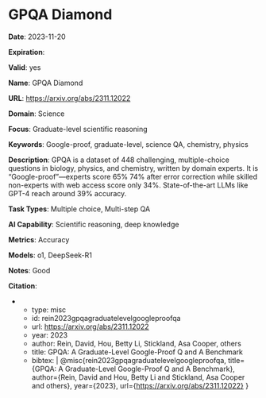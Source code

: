 # GPQA Diamond

**Date**: 2023-11-20

**Expiration**: 

**Valid**: yes

**Name**: GPQA Diamond

**URL**: https://arxiv.org/abs/2311.12022

**Domain**: Science

**Focus**: Graduate-level scientific reasoning

**Keywords**: Google-proof, graduate-level, science QA, chemistry, physics

**Description**: GPQA is a dataset of 448 challenging, multiple-choice questions in biology, physics, and chemistry, written by domain experts. It is “Google-proof”—experts score 65%   74% after error correction  while skilled non-experts with web access score only 34%.  State-of-the-art LLMs like GPT-4 reach around 39% accuracy. 

**Task Types**: Multiple choice, Multi-step QA

**AI Capability**: Scientific reasoning, deep knowledge

**Metrics**: Accuracy

**Models**: o1, DeepSeek-R1

**Notes**: Good

**Citation**:

-
  - type: misc
  - id: rein2023gpqagraduatelevelgoogleproofqa
  - url: https://arxiv.org/abs/2311.12022
  - year: 2023
  - author: Rein, David, Hou, Betty Li, Stickland, Asa Cooper, others
  - title: GPQA: A Graduate-Level Google-Proof Q and A Benchmark
  - bibtex: |
      @misc{rein2023gpqagraduatelevelgoogleproofqa,
        title={GPQA: A Graduate-Level Google-Proof Q and A Benchmark},
        author={Rein, David and Hou, Betty Li and Stickland, Asa Cooper and others},
        year={2023},
        url={https://arxiv.org/abs/2311.12022}
      }

